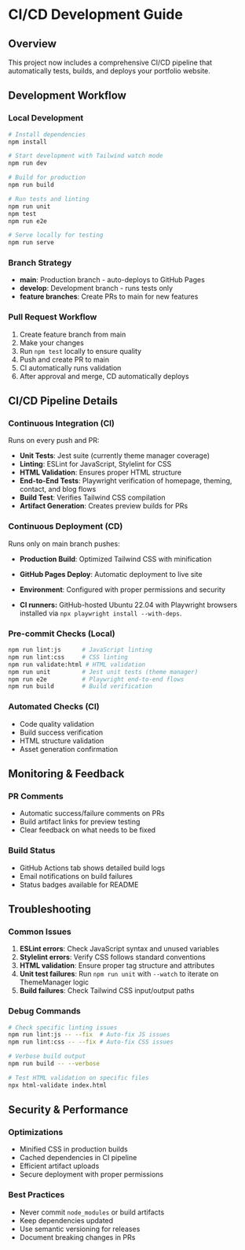 # CI/CD Development Guide

## Overview
This project now includes a comprehensive CI/CD pipeline that automatically tests, builds, and deploys your portfolio website.

## Development Workflow

### Local Development
```bash
# Install dependencies
npm install

# Start development with Tailwind watch mode
npm run dev

# Build for production
npm run build

# Run tests and linting
npm run unit
npm test
npm run e2e

# Serve locally for testing
npm run serve
```

### Branch Strategy
- **main**: Production branch - auto-deploys to GitHub Pages
- **develop**: Development branch - runs tests only
- **feature branches**: Create PRs to main for new features

### Pull Request Workflow
1. Create feature branch from main
2. Make your changes
3. Run `npm test` locally to ensure quality
4. Push and create PR to main
5. CI automatically runs validation
6. After approval and merge, CD automatically deploys

## CI/CD Pipeline Details

### Continuous Integration (CI)
Runs on every push and PR:
- **Unit Tests**: Jest suite (currently theme manager coverage)
- **Linting**: ESLint for JavaScript, Stylelint for CSS
- **HTML Validation**: Ensures proper HTML structure
- **End-to-End Tests**: Playwright verification of homepage, theming, contact, and blog flows
- **Build Test**: Verifies Tailwind CSS compilation
- **Artifact Generation**: Creates preview builds for PRs

### Continuous Deployment (CD)
Runs only on main branch pushes:
- **Production Build**: Optimized Tailwind CSS with minification
- **GitHub Pages Deploy**: Automatic deployment to live site
- **Environment**: Configured with proper permissions and security

- **CI runners:** GitHub-hosted Ubuntu 22.04 with Playwright browsers installed via `npx playwright install --with-deps`.

### Pre-commit Checks (Local)
```bash
npm run lint:js      # JavaScript linting
npm run lint:css     # CSS linting  
npm run validate:html # HTML validation
npm run unit         # Jest unit tests (theme manager)
npm run e2e          # Playwright end-to-end flows
npm run build        # Build verification
```

### Automated Checks (CI)
- Code quality validation
- Build success verification
- HTML structure validation
- Asset generation confirmation

## Monitoring & Feedback

### PR Comments
- Automatic success/failure comments on PRs
- Build artifact links for preview testing
- Clear feedback on what needs to be fixed

### Build Status
- GitHub Actions tab shows detailed build logs
- Email notifications on build failures
- Status badges available for README

## Troubleshooting

### Common Issues
1. **ESLint errors**: Check JavaScript syntax and unused variables
2. **Stylelint errors**: Verify CSS follows standard conventions
3. **HTML validation**: Ensure proper tag structure and attributes
4. **Unit test failures**: Run `npm run unit` with `--watch` to iterate on ThemeManager logic
5. **Build failures**: Check Tailwind CSS input/output paths

### Debug Commands
```bash
# Check specific linting issues
npm run lint:js -- --fix  # Auto-fix JS issues
npm run lint:css -- --fix # Auto-fix CSS issues

# Verbose build output
npm run build -- --verbose

# Test HTML validation on specific files
npx html-validate index.html
```

## Security & Performance

### Optimizations
- Minified CSS in production builds
- Cached dependencies in CI pipeline
- Efficient artifact uploads
- Secure deployment with proper permissions

### Best Practices
- Never commit `node_modules` or build artifacts
- Keep dependencies updated
- Use semantic versioning for releases
- Document breaking changes in PRs